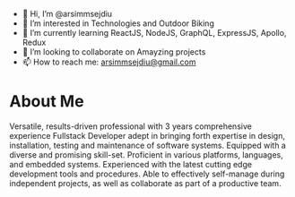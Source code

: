 - 👋 Hi, I’m @arsimmsejdiu
- 👀 I’m interested in Technologies and Outdoor Biking
- 🌱 I’m currently learning ReactJS, NodeJS, GraphQL, ExpressJS, Apollo, Redux
- 💞️ I’m looking to collaborate on Amayzing projects
- 📫 How to reach me: arsimmsejdiu@gmail.com

# About Me

Versatile, results-driven professional with 3 years comprehensive experience Fullstack Developer adept in bringing forth expertise in design, installation, testing and maintenance of software systems. Equipped with a diverse and promising skill-set. Proficient in various platforms, languages, and embedded systems. Experienced with the latest cutting edge development tools and procedures. Able to effectively self-manage during independent projects, as well as collaborate as part of a productive team.
